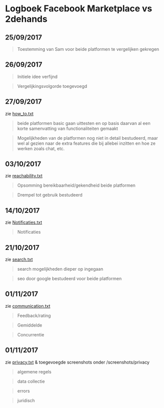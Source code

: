 # Logboek Facebook Marketplace vs 2dehands

## 25/09/2017

> Toestemming van Sam voor beide platformen te vergelijken gekregen

## 26/09/2017

> Initiele idee verfijnd

> Vergelijkingsvolgorde toegevoegd

## 27/09/2017

zie [how_to.txt](https://github.com/RobLui/web_research/blob/master/vergelijkende_studie/txtfiles/how_to.txt)

> beide platformen basic gaan uittesten en op basis daarvan al een korte samenvatting van functionaliteiten gemaakt

> Mogelijkheden van de platformen nog niet in detail bestudeerd, maar wel al gezien naar de extra features die bij allebei inzitten en hoe ze werken zoals chat, etc.

## 03/10/2017

zie [reachability.txt](https://github.com/RobLui/web_research/blob/master/vergelijkende_studie/txtfiles/reachability.txt)

> Opsomming bereikbaarheid/gekendheid beide platformen

> Drempel tot gebruik bestudeerd

## 14/10/2017

zie [Notificaties.txt](https://github.com/RobLui/web_research/blob/master/vergelijkende_studie/txtfiles/notificaties.txt)

> Notificaties

## 21/10/2017

zie [search.txt](https://github.com/RobLui/web_research/blob/master/vergelijkende_studie/txtfiles/search.txt)

> search mogelijkheden dieper op ingegaan

> seo door google bestudeerd voor beide platformen

## 01/11/2017

zie [communication.txt](https://github.com/RobLui/web_research/blob/master/vergelijkende_studie/txtfiles/communication.txt)

> Feedback/rating

> Gemiddelde

> Concurrentie

## 01/11/2017

zie [privacy.txt](https://github.com/RobLui/web_research/blob/master/vergelijkende_studie/txtfiles/privacy.txt) & toegevoegde screenshots onder /screenshots/privacy

> algemene regels

> data collectie

> errors

> juridisch
